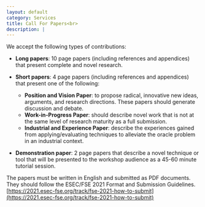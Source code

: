 ```yaml
---
layout: default
category: Services
title: Call For Papers<br>
description: |
---
```

  
We accept the following types of contributions:

* **Long papers**: 10 page papers (including references and appendices) that present complete and novel research.
* **Short papers**: 4 page papers (including references and appendices) that present one of the following:

  * **Position and Vision Paper**: to propose radical, innovative new ideas, arguments, and research directions. These papers should generate discussion and debate.
  * **Work-in-Progress Paper**: should describe novel work that is not at the same level of research maturity as a full submission.
  * **Industrial and Experience Paper**: describe the experiences gained from applying/evaluating techniques to alleviate the oracle problem in an industrial context.
* **Demonstration paper**: 2 page papers that describe a novel technique or tool that will be presented to the workshop audience as a 45-60 minute tutorial session.


The papers must be written in English and submitted as PDF documents. They should follow the ESEC/FSE 2021 Format and Submission Guidelines.
[https://2021.esec-fse.org/track/fse-2021-how-to-submit](https://2021.esec-fse.org/track/fse-2021-how-to-submit)
  
  